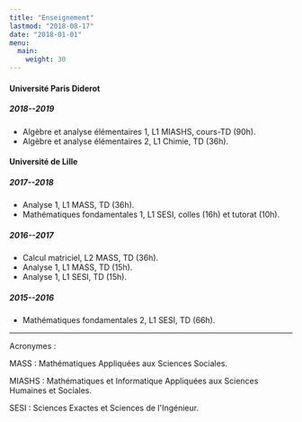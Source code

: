 ```yaml
---
title: "Enseignement"
lastmod: "2018-08-17"
date: "2018-01-01"
menu:
  main:
    weight: 30
---
```


#### Université Paris Diderot

##### 2018--2019

* Algèbre et analyse élémentaires 1, L1 MIASHS, cours-TD (90h).
* Algèbre et analyse élémentaires 2, L1 Chimie, TD (36h).

#### Université de Lille

##### 2017--2018

* Analyse 1, L1 MASS, TD (36h).
* Mathématiques fondamentales 1, L1 SESI, colles (16h) et tutorat (10h).

##### 2016--2017

* Calcul matriciel, L2 MASS, TD (36h).
* Analyse 1, L1 MASS, TD (15h).
* Analyse 1, L1 SESI, TD (15h).

##### 2015--2016

* Mathématiques fondamentales 2, L1 SESI, TD (66h).

---

Acronymes :

MASS
: Mathématiques Appliquées aux Sciences Sociales.

MIASHS
: Mathématiques et Informatique Appliquées aux Sciences Humaines et Sociales.

SESI
: Sciences Exactes et Sciences de l'Ingénieur.
